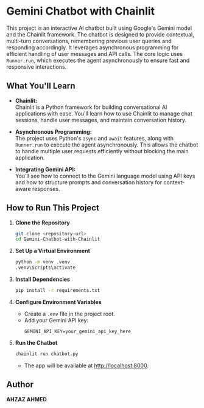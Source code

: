 # Gemini Chatbot with Chainlit

This project is an interactive AI chatbot built using Google's Gemini model and the Chainlit framework. The chatbot is designed to provide contextual, multi-turn conversations, remembering previous user queries and responding accordingly. It leverages asynchronous programming for efficient handling of user messages and API calls. The core logic uses `Runner.run`, which executes the agent asynchronously to ensure fast and responsive interactions.

## What You'll Learn

- **Chainlit:**  
  Chainlit is a Python framework for building conversational AI applications with ease. You'll learn how to use Chainlit to manage chat sessions, handle user messages, and maintain conversation history.

- **Asynchronous Programming:**  
  The project uses Python's `async` and `await` features, along with `Runner.run` to execute the agent asynchronously. This allows the chatbot to handle multiple user requests efficiently without blocking the main application.

- **Integrating Gemini API:**  
  You'll see how to connect to the Gemini language model using API keys and how to structure prompts and conversation history for context-aware responses.

## How to Run This Project

1. **Clone the Repository**
   ```sh
   git clone <repository-url>
   cd Gemini-Chatbot-with-Chainlit
   ```

2. **Set Up a Virtual Environment**
   ```sh
   python -m venv .venv
   .venv\Scripts\activate
   ```

3. **Install Dependencies**
   ```sh
   pip install -r requirements.txt
   ```

4. **Configure Environment Variables**
   - Create a `.env` file in the project root.
   - Add your Gemini API key:
     ```
     GEMINI_API_KEY=your_gemini_api_key_here
     ```

5. **Run the Chatbot**
   ```sh
   chainlit run chatbot.py
   ```
   - The app will be available at [http://localhost:8000](http://localhost:8000).

## Author

**AHZAZ AHMED**